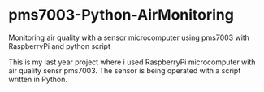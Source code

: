 # pms7003-Python-AirMonitoring
Monitoring air quality with a sensor microcomputer using pms7003 with RaspberryPi and python script

This is my last year project where i used RaspberryPi microcomputer with air quality sensr pms7003. The sensor is being operated with a script written in Python. 
